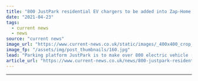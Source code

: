```yaml
---
title: "800 JustPark residential EV chargers to be added into Zap-Home network"
date: "2021-04-23"
tags: 
  - current news
  - news
source: "current news"
image_url: "https://www.current-news.co.uk/static/images/_400x400_crop_center-center/Zap-Map-on-phone-3.jpg"
image_fp: "/assets/img/post_thumbnails/160.jpg"
lead: "​Parking platform JustPark is to make over 800 electric vehicle (EV) chargers available on the Zap-Map platform from June 2021."
article_url: "https://www.current-news.co.uk/news/800-justpark-residential-ev-chargers-to-be-added-into-zap-home-network?utm_source=rss-feeds&utm_medium=rss&utm_campaign=rss"
---
```


---
